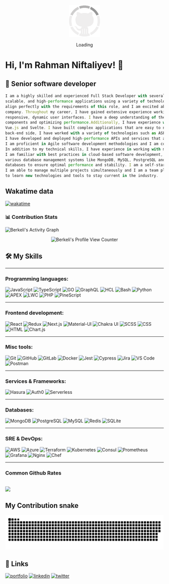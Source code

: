 

<div align="center">
    <img src="GitHub.gif" height="100" />
    <p>Loading</p>
</div>

# Hi, I'm Rahman Niftaliyev! 👋   



## 🚀 Senior software developer



```js
I am a highly skilled and experienced Full Stack Developer with several years of experience in developing and deploying robust, 
scalable, and high-performance applications using a variety of technologies. I am confident that my skills and qualifications 
align perfectly with the requirements of this role, and I am excited about the opportunity to contribute to the success of your 
company. Throughout my career, I have gained extensive experience working with REACT for building 
responsive, dynamic user interfaces. I have a deep understanding of the framework, and I am well-versed in creating reusable 
components and optimizing performance.Additionally, I have experience with other modern front-end frameworks such as Angular, 
Vue.js and Svelte. I have built complex applications that are easy to navigate visually appealing and easy to use. On the 
back-end side, I have worked with a variety of technologies such as ASP.NET, JAVA Spring Boot, NODE.JS, PYTHON, and DJANGO.
I have developed and deployed high-performance APIs and services that are scalable, secure, and easy to maintain. 
I am proficient in Agile software development methodologies and I am comfortable in working with Git version control and JIRA.
In addition to my technical skills, I have experience in working with microservices architecture, cloud platforms like AWS, Azure, and GCP. 
I am familiar with best practices in cloud-based software development, deployment and scaling. I have hands-on experience with 
various database management systems like MongoDB, MySQL, PostgreSQL and Oracle, so I am able to create, maintain and optimize 
databases to ensure optimal performance and stability. I am a self-starter who thrives in a fast-paced, deadline-driven environment. 
I am able to manage multiple projects simultaneously and I am a team player with excellent communication skills. I am always eager 
to learn new technologies and tools to stay current in the industry.
```







## Wakatime data
[![wakatime](https://wakatime.com/badge/user/84b46ad6-f0fa-463b-91b1-741fdcdd4f93.svg)](https://wakatime.com/@84b46ad6-f0fa-463b-91b1-741fdcdd4f93)

### 📊 Contribution Stats

<img alt="Berkeli's Activity Graph" src="https://github-readme-activity-graph.cyclic.app/graph/?username=rahmaniftaliyev&bg_color=1F222E&color=F8D866&line=F85D7F&point=FFFFFF&hide_border=true" />

<p align="center"> 

<img src="https://komarev.com/ghpvc/?username=rahmaniftaliyev" alt="Berkeli's Profile View Counter"/>

</p>


## 🛠️ My Skills
-------------------
### Programming languages:

![JavaScript](https://img.shields.io/badge/-JavaScript-000?&logo=JavaScript)
![TypeScript](https://img.shields.io/badge/-TypeScript-000?&logo=TypeScript&logoColor=007ACC)
![GO](https://img.shields.io/badge/-GO-000?&logo=Go)
![GraphQL](https://img.shields.io/badge/-GraphQL-000?&logo=GraphQL)
![HCL](https://img.shields.io/badge/-HCL-000?&logo=HCL)
![Bash](https://img.shields.io/badge/-Bash-000?&logo=GNU-Bash)
![Python](https://img.shields.io/badge/-Python-000?&logo=Python)
![APEX](https://img.shields.io/badge/-APEX-000?&logo=Salesforce)
![LWC](https://img.shields.io/badge/-LWC-000?&logo=Salesforce)
![PHP](https://img.shields.io/badge/-PHP-000?&logo=PHP)
![PineScript](https://img.shields.io/badge/-PineScript-000?&logo=TradingView)

-------------------
### Frontend development:

![React](https://img.shields.io/badge/-React-000?&logo=React)
![Redux](https://img.shields.io/badge/-Redux-000?&logo=Redux)
![Next.js](https://img.shields.io/badge/-Next.js-000?&logo=Next.js)
![Material-UI](https://img.shields.io/badge/-Material--UI-000?&logo=Material-UI)
![Chakra UI](https://img.shields.io/badge/-Chakra%20UI-000?&logo=Chakra-UI)
![SCSS](https://img.shields.io/badge/-SCSS-000?&logo=Sass)
![CSS](https://img.shields.io/badge/-CSS-000?&logo=CSS3)
![HTML](https://img.shields.io/badge/-HTML-000?&logo=HTML5)
![Chart.js](https://img.shields.io/badge/-Chart.js-000?&logo=Chart.js)

-------------------
### Misc tools:

![Git](https://img.shields.io/badge/-Git-000?&logo=Git)
![GitHub](https://img.shields.io/badge/-GitHub-000?&logo=GitHub)
![GitLab](https://img.shields.io/badge/-GitLab-000?&logo=GitLab)
![Docker](https://img.shields.io/badge/-Docker-000?&logo=Docker)
![Jest](https://img.shields.io/badge/-Jest-000?&logo=Jest)
![Cypress](https://img.shields.io/badge/-Cypress-000?&logo=Cypress)
![Jira](https://img.shields.io/badge/-Jira-000?&logo=Jira)
![VS Code](https://img.shields.io/badge/-VS%20Code-000?&logo=Visual-Studio-Code)
![Postman](https://img.shields.io/badge/-Postman-000?&logo=Postman)

-------------------
### Services & Frameworks: 

![Hasura](https://img.shields.io/badge/-Hasura-000?&logo=Hasura)
![Auth0](https://img.shields.io/badge/-Auth0-000?&logo=Auth0)
![Serverless](https://img.shields.io/badge/-Serverless-000?&logo=Serverless)

-------------------
### Databases:

![MongoDB](https://img.shields.io/badge/-MongoDB-000?&logo=MongoDB)
![PostgreSQL](https://img.shields.io/badge/-PostgreSQL-000?&logo=PostgreSQL)
![MySQL](https://img.shields.io/badge/-MySQL-000?&logo=MySQL)
![Redis](https://img.shields.io/badge/-Redis-000?&logo=Redis)
![SQLite](https://img.shields.io/badge/-SQLite-000?&logo=SQLite)

-------------------
### SRE & DevOps:

![AWS](https://img.shields.io/badge/-AWS-000?&logo=Amazon-AWS)
![Azure](https://img.shields.io/badge/-Azure-000?&logo=Microsoft-Azure)
![Terraform](https://img.shields.io/badge/-Terraform-000?&logo=Terraform)
![Kubernetes](https://img.shields.io/badge/-Kubernetes-000?&logo=Kubernetes)
![Consul](https://img.shields.io/badge/-Consul-000?&logo=Consul)
![Prometheus](https://img.shields.io/badge/-Prometheus-000?&logo=Prometheus)
![Grafana](https://img.shields.io/badge/-Grafana-000?&logo=Grafana)
![Nginx](https://img.shields.io/badge/-Nginx-000?&logo=Nginx)
![Chef](https://img.shields.io/badge/-Chef-000?&logo=Chef)

-------------------
### Common Github Rates

<br />

<img src="https://github-profile-trophy.vercel.app/?username=rahmaniftaliyev&theme=nord&no-frame=true&margin-w=10&column=7" />






## My Contribution snake
![Contribution snake example](https://github.com/RahmaNiftaliyev/RahmaNiftaliyev/blob/main/github-contribution-grid-snake.svg)


## 🔗 Links
[![portfolio](https://img.shields.io/badge/my_portfolio-000?style=for-the-badge&logo=ko-fi&logoColor=white)](https://tangerine-stroopwafel-584450.netlify.app/)
[![linkedin](https://img.shields.io/badge/linkedin-0A66C2?style=for-the-badge&logo=linkedin&logoColor=white)](https://www.linkedin.com/in/rahman-n-144266195/)
[![twitter](https://img.shields.io/badge/twitter-1DA1F2?style=for-the-badge&logo=twitter&logoColor=white)](https://twitter.com/NiftalievRahman)

